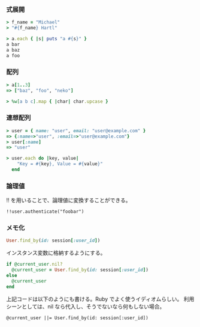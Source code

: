 
### 式展開

```ruby
> f_name = "Michael"
> "#{f_name} Hartl"

> a.each { |s| puts "a #{s}" }
a bar
a baz
a foo
```

### 配列

```ruby
> a[1..3]
=> ["baz", "foo", "neko"]

> %w[a b c].map { |char| char.upcase }
```

### 連想配列

```ruby
> user = { name: "user", email: "user@example.com" }
=> {:name=>"user", :email=>"user@example.com"}
> user[:name]
=> "user"

> user.each do |key, value|
    "Key = #{key}, Value = #{value}"
  end
```

### 論理値

!! を用いることで、論理値に変換することができる。

```
!!user.authenticate("foobar")
```

### メモ化

```ruby
User.find_by(id: session[:user_id])
```

インスタンス変数に格納するようにする。

```ruby
if @current_user.nil?
  @current_user = User.find_by(id: session[:user_id])
else
  @current_user
end
```

上記コードは以下のようにも書ける。Ruby でよく使うイディオムらしい。
利用シーンとしては、nil なら代入し、そうでないなら何もしない場合。

```
@current_user ||= User.find_by(id: session[:user_id])
```
